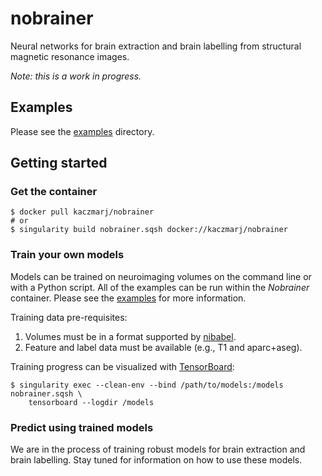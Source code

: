 # nobrainer

Neural networks for brain extraction and brain labelling from structural magnetic resonance images.

_Note: this is a work in progress._

## Examples

Please see the [examples](examples) directory.


## Getting started

### Get the container

```shell
$ docker pull kaczmarj/nobrainer
# or
$ singularity build nobrainer.sqsh docker://kaczmarj/nobrainer
```

### Train your own models

Models can be trained on neuroimaging volumes on the command line or with a Python script. All of the examples can be run within the _Nobrainer_ container. Please see the [examples](examples) for more information.

Training data pre-requisites:
  1. Volumes must be in a format supported by [nibabel](http://nipy.org/nibabel/).
  2. Feature and label data must be available (e.g., T1 and aparc+aseg).

Training progress can be visualized with [TensorBoard](https://www.tensorflow.org/programmers_guide/summaries_and_tensorboard):

```
$ singularity exec --clean-env --bind /path/to/models:/models nobrainer.sqsh \
    tensorboard --logdir /models
```

### Predict using trained models

We are in the process of training robust models for brain extraction and brain labelling. Stay tuned for information on how to use these models.
